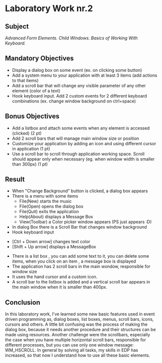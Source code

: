 # Laboratory Work nr.2
## Subject
_Advanced Form Elements. Child Windows. Basics of Working With Keyboard._

## Mandatory Objectives
* Display a dialog box on some event (ex. on clicking some button)
* Add a system menu to your application with at least 3 items (add actions to that items)
* Add a scroll bar that will change any visible parameter of any other element (color of a text)
* Hook keyboard input. Add 2 custom events for 2 different keyboard combinations (ex. change window background on ctrl+space)

## Bonus Objectives
* Add a listbox and attach some events when any element is accessed (clicked) (2 pt)
* Add 2 scroll bars that will manage main window size or position
* Customize your application by adding an icon and using different cursor in application (1 pt)
* Use a scroll bar to scroll through application working space. Scroll should appear only when necessary (eg. when window width is smaller than 300px) (1 pt)

## Result
* When "Change Background" button is clicked, a dialog box appears
* There is a menu with some items
  - File(New) starts the music
  - File(Open) opens the dialog box
  - File(Quit) exits the application
  - Help(About) displays a Message Box
  - View(Toolbar) a Color picker window appears (PS just appears :D)
 * In dialog Box there is a Scroll Bar that changes window background
 * Hook keyboard input
  + [Ctrl + Down arrow]  changes text color
  + [Shift + Up arrow] displays a MessageBox
 * There is a list box , you can add some text to it, you can delete some items, when you click on an item , a message box is displayed
 * The application has 2 scroll bars in the main wondow, responsible for window size
 * It uses the hand cursor and a custom icon.
 * A scroll bar to the listbox is added and a vertical scroll bar appears in the main window when it is smaller than 400px. 
  
  ## Conclusion
  In this laboratory work, I've learned some new basic features used in event driven programming as, dialog boxes, list boxes, menus, scroll bars,
  icons, cursors and others. A little bit confusing was the process of making the dialog box, because it needs another procedure and their structures
  can be made using resources. Another challenge were the scrollbars, especially the case when you have multiple horizontal scroll bars,
  responsible for different processes, but you can use only one window message: WM_HSCROLL.
  In general by solving all tasks, my skills in EDP has increased, so that now I understand how to use all these basic elements. 
  
    
